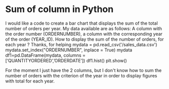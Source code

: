 
# Sum of column in Python

I would like a code to create a bar chart that displays the sum of the total number of orders per year.
My data available are as follows: A column with the order number (ORDERNUMBER), a column with the corresponding year of the order (YEAR_ID). How to display the sum of the number of orders, for each year ?
Thanks, for helping
mydata = pd.read_csv('/sales_data.csv')
mydata.set_index("ORDERNUMBER", inplace = True)
mydata
df1=pd.DataFrame(mydata, columns =[‘QUANTITYORDERED’,’ORDERDATE’])
df1.hist()
plt.show()

For the moment I just have the 2 columns, but I don't know how to sum the number of orders with the criterion of the year in order to display figures with total for each year.

        